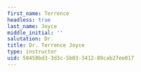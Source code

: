 ```yaml
---
first_name: Terrence
headless: true
last_name: Joyce
middle_initial: ''
salutation: Dr.
title: Dr. Terrence Joyce
type: instructor
uid: 50450bd3-3d3c-5b03-3412-89cab27ee017
---
```

